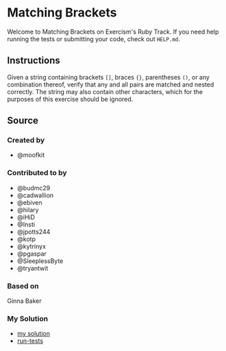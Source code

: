 # Matching Brackets

Welcome to Matching Brackets on Exercism's Ruby Track.
If you need help running the tests or submitting your code, check out `HELP.md`.

## Instructions

Given a string containing brackets `[]`, braces `{}`, parentheses `()`, or any combination thereof, verify that any and all pairs are matched and nested correctly.
The string may also contain other characters, which for the purposes of this exercise should be ignored.

## Source

### Created by

- @moofkit

### Contributed to by

- @budmc29
- @cadwallion
- @ebiven
- @hilary
- @iHiD
- @Insti
- @jpotts244
- @kotp
- @kytrinyx
- @pgaspar
- @SleeplessByte
- @tryantwit

### Based on

Ginna Baker

### My Solution

- [my solution](./matching_brackets.rb)
- [run-tests](./run-tests-ruby.txt)
